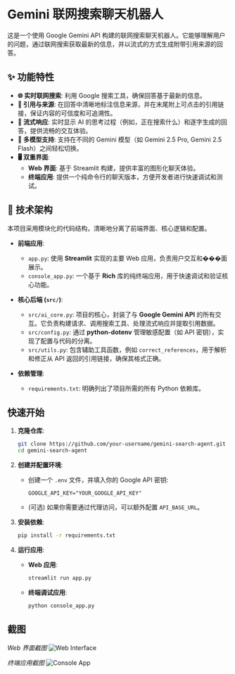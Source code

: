 # Gemini 联网搜索聊天机器人

这是一个使用 Google Gemini API 构建的联网搜索聊天机器人。它能够理解用户的问题，通过联网搜索获取最新的信息，并以流式的方式生成附带引用来源的回答。

## ✨ 功能特性

- **🌐 实时联网搜索**: 利用 Google 搜索工具，确保回答基于最新的信息。
- **🔗 引用与来源**: 在回答中清晰地标注信息来源，并在末尾附上可点击的引用链接，保证内容的可信度和可追溯性。
- **💨 流式响应**: 实时显示 AI 的思考过程（例如，正在搜索什么）和逐字生成的回答，提供流畅的交互体验。
- **🤖 多模型支持**: 支持在不同的 Gemini 模型（如 Gemini 2.5 Pro, Gemini 2.5 Flash）之间轻松切换。
- **🖥️ 双重界面**:
  - **Web 界面**: 基于 Streamlit 构建，提供丰富的图形化聊天体验。
  - **终端应用**: 提供一个纯命令行的聊天版本，方便开发者进行快速调试和测试。

## 🚀 技术架构

本项目采用模块化的代码结构，清晰地分离了前端界面、核心逻辑和配置。

- **前端应用**:
  - `app.py`: 使用 **Streamlit** 实现的主要 Web 应用，负责用户交互和���面展示。
  - `console_app.py`: 一个基于 **Rich** 库的纯终端应用，用于快速调试和验证核心功能。

- **核心后端 (`src/`)**:
  - `src/ai_core.py`: 项目的核心，封装了与 **Google Gemini API** 的所有交互。它负责构建请求、调用搜索工具、处理流式响应并提取引用数据。
  - `src/config.py`: 通过 **python-dotenv** 管理敏感配置（如 API 密钥），实现了配置与代码的分离。
  - `src/utils.py`: 包含辅助工具函数，例如 `correct_references`，用于解析和修正从 API 返回的引用链接，确保其格式正确。

- **依赖管理**:
  - `requirements.txt`: 明确列出了项目所需的所有 Python 依赖库。

## 快速开始

1.  **克隆仓库**:
    ```bash
    git clone https://github.com/your-username/gemini-search-agent.git
    cd gemini-search-agent
    ```

2.  **创建并配置环境**:
    - 创建一个 `.env` 文件，并填入你的 Google API 密钥:
      ```
      GOOGLE_API_KEY="YOUR_GOOGLE_API_KEY"
      ```
    - (可选) 如果你需要通过代理访问，可以额外配置 `API_BASE_URL`。

3.  **安装依赖**:
    ```bash
    pip install -r requirements.txt
    ```

4.  **运行应用**:
    - **Web 应用**:
      ```bash
      streamlit run app.py
      ```
    - **终端调试应用**:
      ```bash
      python console_app.py
      ```

## 截图

*Web 界面截图*
![Web Interface](https://path-to-your-screenshot/web_interface.png)

*终端应用截图*
![Console App](https://path-to-your-screenshot/console_app.png)